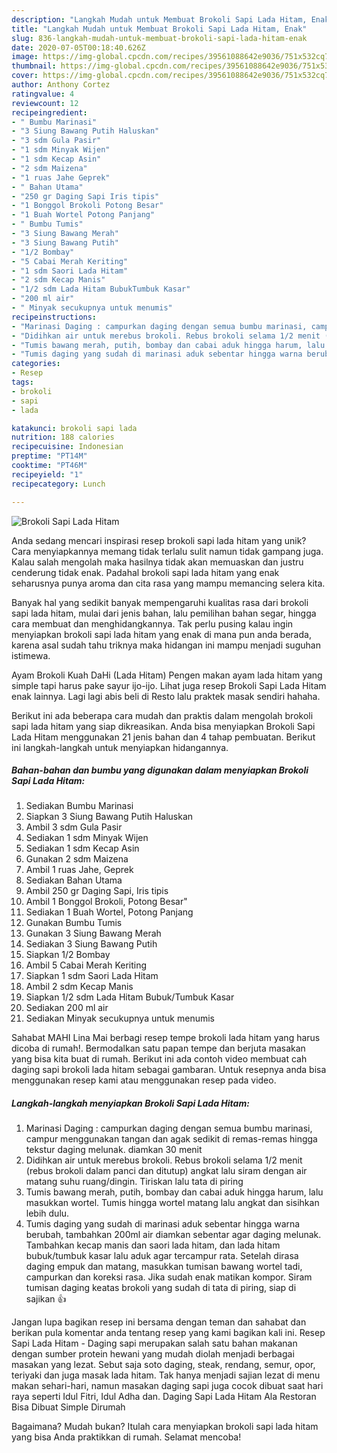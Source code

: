 ```yaml
---
description: "Langkah Mudah untuk Membuat Brokoli Sapi Lada Hitam, Enak"
title: "Langkah Mudah untuk Membuat Brokoli Sapi Lada Hitam, Enak"
slug: 836-langkah-mudah-untuk-membuat-brokoli-sapi-lada-hitam-enak
date: 2020-07-05T00:18:40.626Z
image: https://img-global.cpcdn.com/recipes/39561088642e9036/751x532cq70/brokoli-sapi-lada-hitam-foto-resep-utama.jpg
thumbnail: https://img-global.cpcdn.com/recipes/39561088642e9036/751x532cq70/brokoli-sapi-lada-hitam-foto-resep-utama.jpg
cover: https://img-global.cpcdn.com/recipes/39561088642e9036/751x532cq70/brokoli-sapi-lada-hitam-foto-resep-utama.jpg
author: Anthony Cortez
ratingvalue: 4
reviewcount: 12
recipeingredient:
- " Bumbu Marinasi"
- "3 Siung Bawang Putih Haluskan"
- "3 sdm Gula Pasir"
- "1 sdm Minyak Wijen"
- "1 sdm Kecap Asin"
- "2 sdm Maizena"
- "1 ruas Jahe Geprek"
- " Bahan Utama"
- "250 gr Daging Sapi Iris tipis"
- "1 Bonggol Brokoli Potong Besar"
- "1 Buah Wortel Potong Panjang"
- " Bumbu Tumis"
- "3 Siung Bawang Merah"
- "3 Siung Bawang Putih"
- "1/2 Bombay"
- "5 Cabai Merah Keriting"
- "1 sdm Saori Lada Hitam"
- "2 sdm Kecap Manis"
- "1/2 sdm Lada Hitam BubukTumbuk Kasar"
- "200 ml air"
- " Minyak secukupnya untuk menumis"
recipeinstructions:
- "Marinasi Daging : campurkan daging dengan semua bumbu marinasi, campur menggunakan tangan dan agak sedikit di remas-remas hingga tekstur daging melunak. diamkan 30 menit"
- "Didihkan air untuk merebus brokoli. Rebus brokoli selama 1/2 menit (rebus brokoli dalam panci dan ditutup) angkat lalu siram dengan air matang suhu ruang/dingin. Tiriskan lalu tata di piring"
- "Tumis bawang merah, putih, bombay dan cabai aduk hingga harum, lalu masukkan wortel. Tumis hingga wortel matang lalu angkat dan sisihkan lebih dulu."
- "Tumis daging yang sudah di marinasi aduk sebentar hingga warna berubah, tambahkan 200ml air diamkan sebentar agar daging melunak. Tambahkan kecap manis dan saori lada hitam, dan lada hitam bubuk/tumbuk kasar lalu aduk agar tercampur rata. Setelah dirasa daging empuk dan matang, masukkan tumisan bawang wortel tadi, campurkan dan koreksi rasa. Jika sudah enak matikan kompor. Siram tumisan daging keatas brokoli yang sudah di tata di piring, siap di sajikan 👍"
categories:
- Resep
tags:
- brokoli
- sapi
- lada

katakunci: brokoli sapi lada 
nutrition: 188 calories
recipecuisine: Indonesian
preptime: "PT14M"
cooktime: "PT46M"
recipeyield: "1"
recipecategory: Lunch

---
```



![Brokoli Sapi Lada Hitam](https://img-global.cpcdn.com/recipes/39561088642e9036/751x532cq70/brokoli-sapi-lada-hitam-foto-resep-utama.jpg)

Anda sedang mencari inspirasi resep brokoli sapi lada hitam yang unik? Cara menyiapkannya memang tidak terlalu sulit namun tidak gampang juga. Kalau salah mengolah maka hasilnya tidak akan memuaskan dan justru cenderung tidak enak. Padahal brokoli sapi lada hitam yang enak seharusnya punya aroma dan cita rasa yang mampu memancing selera kita.

Banyak hal yang sedikit banyak mempengaruhi kualitas rasa dari brokoli sapi lada hitam, mulai dari jenis bahan, lalu pemilihan bahan segar, hingga cara membuat dan menghidangkannya. Tak perlu pusing kalau ingin menyiapkan brokoli sapi lada hitam yang enak di mana pun anda berada, karena asal sudah tahu triknya maka hidangan ini mampu menjadi suguhan istimewa.

Ayam Brokoli Kuah DaHi (Lada Hitam) Pengen makan ayam lada hitam yang simple tapi harus pake sayur ijo-ijo. Lihat juga resep Brokoli Sapi Lada Hitam enak lainnya. Lagi lagi abis beli di Resto lalu praktek masak sendiri hahaha.


Berikut ini ada beberapa cara mudah dan praktis dalam mengolah brokoli sapi lada hitam yang siap dikreasikan. Anda bisa menyiapkan Brokoli Sapi Lada Hitam menggunakan 21 jenis bahan dan 4 tahap pembuatan. Berikut ini langkah-langkah untuk menyiapkan hidangannya.

<!--inarticleads1-->

##### Bahan-bahan dan bumbu yang digunakan dalam menyiapkan Brokoli Sapi Lada Hitam:

1. Sediakan  Bumbu Marinasi
1. Siapkan 3 Siung Bawang Putih Haluskan
1. Ambil 3 sdm Gula Pasir
1. Sediakan 1 sdm Minyak Wijen
1. Sediakan 1 sdm Kecap Asin
1. Gunakan 2 sdm Maizena
1. Ambil 1 ruas Jahe, Geprek
1. Sediakan  Bahan Utama
1. Ambil 250 gr Daging Sapi, Iris tipis
1. Ambil 1 Bonggol Brokoli, Potong Besar&#34;
1. Sediakan 1 Buah Wortel, Potong Panjang
1. Gunakan  Bumbu Tumis
1. Gunakan 3 Siung Bawang Merah
1. Sediakan 3 Siung Bawang Putih
1. Siapkan 1/2 Bombay
1. Ambil 5 Cabai Merah Keriting
1. Siapkan 1 sdm Saori Lada Hitam
1. Ambil 2 sdm Kecap Manis
1. Siapkan 1/2 sdm Lada Hitam Bubuk/Tumbuk Kasar
1. Sediakan 200 ml air
1. Sediakan  Minyak secukupnya untuk menumis


Sahabat MAHI Lina Mai berbagi resep tempe brokoli lada hitam yang harus dicoba di rumah!. Bermodalkan satu papan tempe dan berjuta masakan yang bisa kita buat di rumah. Berikut ini ada contoh video membuat cah daging sapi brokoli lada hitam sebagai gambaran. Untuk resepnya anda bisa menggunakan resep kami atau menggunakan resep pada video. 

<!--inarticleads2-->

##### Langkah-langkah menyiapkan Brokoli Sapi Lada Hitam:

1. Marinasi Daging : campurkan daging dengan semua bumbu marinasi, campur menggunakan tangan dan agak sedikit di remas-remas hingga tekstur daging melunak. diamkan 30 menit
1. Didihkan air untuk merebus brokoli. Rebus brokoli selama 1/2 menit (rebus brokoli dalam panci dan ditutup) angkat lalu siram dengan air matang suhu ruang/dingin. Tiriskan lalu tata di piring
1. Tumis bawang merah, putih, bombay dan cabai aduk hingga harum, lalu masukkan wortel. Tumis hingga wortel matang lalu angkat dan sisihkan lebih dulu.
1. Tumis daging yang sudah di marinasi aduk sebentar hingga warna berubah, tambahkan 200ml air diamkan sebentar agar daging melunak. Tambahkan kecap manis dan saori lada hitam, dan lada hitam bubuk/tumbuk kasar lalu aduk agar tercampur rata. Setelah dirasa daging empuk dan matang, masukkan tumisan bawang wortel tadi, campurkan dan koreksi rasa. Jika sudah enak matikan kompor. Siram tumisan daging keatas brokoli yang sudah di tata di piring, siap di sajikan 👍


Jangan lupa bagikan resep ini bersama dengan teman dan sahabat dan berikan pula komentar anda tentang resep yang kami bagikan kali ini. Resep Sapi Lada Hitam - Daging sapi merupakan salah satu bahan makanan dengan sumber protein hewani yang mudah diolah menjadi berbagai masakan yang lezat. Sebut saja soto daging, steak, rendang, semur, opor, teriyaki dan juga masak lada hitam. Tak hanya menjadi sajian lezat di menu makan sehari-hari, namun masakan daging sapi juga cocok dibuat saat hari raya seperti Idul Fitri, Idul Adha dan. Daging Sapi Lada Hitam Ala Restoran Bisa Dibuat Simple Dirumah 

Bagaimana? Mudah bukan? Itulah cara menyiapkan brokoli sapi lada hitam yang bisa Anda praktikkan di rumah. Selamat mencoba!
